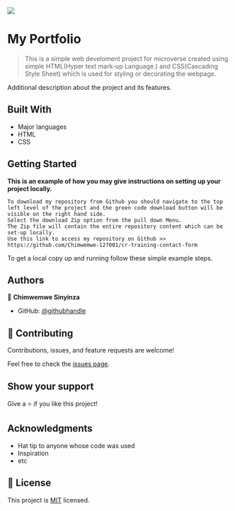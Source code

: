 ![](https://img.shields.io/badge/Microverse-blueviolet)

# My Portfolio

> This is a simple web develoment project for microverse created using simple HTML(Hyper text mark-up Language.) and CSS(Cascading Style Sheet) which is used for styling or decorating the webpage.

Additional description about the project and its features.

## Built With

- Major languages
- HTML
- CSS

## Getting Started

**This is an example of how you may give instructions on setting up your project locally.**

```
To download my repository from Github you should navigate to the top left level of the project and the green code download button will be visible on the right hand side.
Select the download Zip option from the pull down Menu.
The Zip file will contain the entire repository content which can be set-up locally.
Use this link to access my repository on Github >> https://github.com/Chimwemwe-127001/cr-training-contact-form
```

To get a local copy up and running follow these simple example steps.

## Authors

👤 **Chimwemwe Sinyinza**

- GitHub: [@githubhandle](https://github.com/Chimwemwe-127001)

## 🤝 Contributing

Contributions, issues, and feature requests are welcome!

Feel free to check the [issues page](../../issues/).

## Show your support

Give a ⭐️ if you like this project!

## Acknowledgments

- Hat tip to anyone whose code was used
- Inspiration
- etc

## 📝 License

This project is [MIT](./MIT.md) licensed.